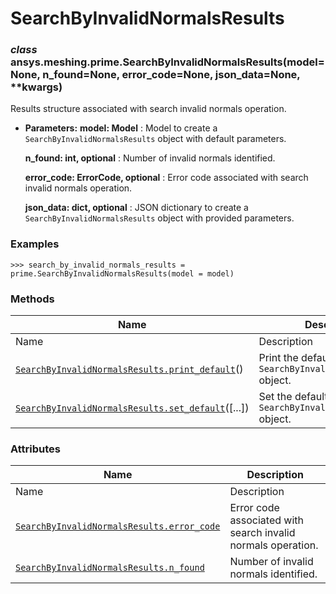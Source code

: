 # SearchByInvalidNormalsResults

<a id="ansys.meshing.prime.SearchByInvalidNormalsResults"></a>

### *class* ansys.meshing.prime.SearchByInvalidNormalsResults(model=None, n_found=None, error_code=None, json_data=None, \*\*kwargs)

Results structure associated with search invalid normals operation.

* **Parameters:**
  **model: Model**
  : Model to create a `SearchByInvalidNormalsResults` object with default parameters.

  **n_found: int, optional**
  : Number of invalid normals identified.

  **error_code: ErrorCode, optional**
  : Error code associated with search invalid normals operation.

  **json_data: dict, optional**
  : JSON dictionary to create a `SearchByInvalidNormalsResults` object with provided parameters.

### Examples

```pycon
>>> search_by_invalid_normals_results = prime.SearchByInvalidNormalsResults(model = model)
```

<!-- !! processed by numpydoc !! -->

### Methods

| Name | Description |
|-----------------------------------------------------------------------------------------------------------------------------------------------------------------------------------------|-----------------------------------------------------------------------|
| Name | Description |
| [`SearchByInvalidNormalsResults.print_default`](ansys.meshing.prime.SearchByInvalidNormalsResults.print_default.md#ansys.meshing.prime.SearchByInvalidNormalsResults.print_default)()   | Print the default values of `SearchByInvalidNormalsResults` object.   |
| [`SearchByInvalidNormalsResults.set_default`](ansys.meshing.prime.SearchByInvalidNormalsResults.set_default.md#ansys.meshing.prime.SearchByInvalidNormalsResults.set_default)([...])    | Set the default values of the `SearchByInvalidNormalsResults` object. |

### Attributes

| Name | Description |
|------------------------------------------------------------------------------------------------------------------------------------------------------------------------------|----------------------------------------------------------------|
| Name | Description |
| [`SearchByInvalidNormalsResults.error_code`](ansys.meshing.prime.SearchByInvalidNormalsResults.error_code.md#ansys.meshing.prime.SearchByInvalidNormalsResults.error_code)   | Error code associated with search invalid normals operation.   |
| [`SearchByInvalidNormalsResults.n_found`](ansys.meshing.prime.SearchByInvalidNormalsResults.n_found.md#ansys.meshing.prime.SearchByInvalidNormalsResults.n_found)            | Number of invalid normals identified.                          |
<!-- vale on -->